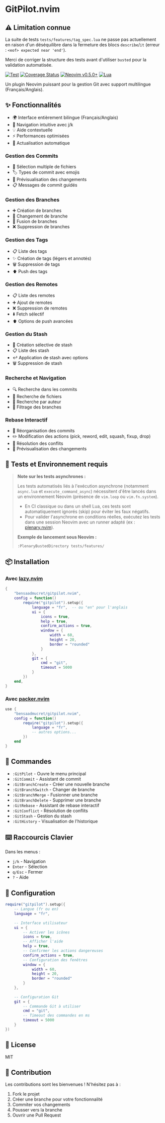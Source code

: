 # GitPilot.nvim

## ⚠️ Limitation connue

La suite de tests `tests/features/tag_spec.lua` ne passe pas actuellement en raison d'un déséquilibre dans la fermeture des blocs `describe`/`it` (erreur : `<eof> expected near 'end'`).

Merci de corriger la structure des tests avant d'utiliser `busted` pour la validation automatisée.

[![Test](https://github.com/bensaadmucret/gitpilot.nvim/actions/workflows/test.yml/badge.svg)](https://github.com/bensaadmucret/gitpilot.nvim/actions/workflows/test.yml)
[![Coverage Status](https://coveralls.io/repos/github/bensaadmucret/gitpilot.nvim/badge.svg?branch=main)](https://coveralls.io/github/bensaadmucret/gitpilot.nvim?branch=main)
[![Neovim v0.5.0+](https://img.shields.io/badge/Neovim-v0.5.0+-blueviolet.svg)](https://neovim.io)
[![Lua](https://img.shields.io/badge/Lua-5.1-blue.svg)](https://lua.org)

Un plugin Neovim puissant pour la gestion Git avec support multilingue (Français/Anglais).

## ✨ Fonctionnalités

- 🌍 Interface entièrement bilingue (Français/Anglais)
- 🎯 Navigation intuitive avec j/k
- 💡 Aide contextuelle
- ⚡ Performances optimisées
- 🔄 Actualisation automatique

### Gestion des Commits
- 📝 Sélection multiple de fichiers
- 🏷️ Types de commit avec emojis
- 👀 Prévisualisation des changements
- 📋 Messages de commit guidés

### Gestion des Branches
- ➕ Création de branches
- 🔄 Changement de branche
- 🔗 Fusion de branches
- ❌ Suppression de branches

### Gestion des Tags
- 📋 Liste des tags
- ✨ Création de tags (légers et annotés)
- 🗑️ Suppression de tags
- ⬆️ Push des tags

### Gestion des Remotes
- 📋 Liste des remotes
- ➕ Ajout de remotes
- ❌ Suppression de remotes
- ⬇️ Fetch sélectif
- ⬆️ Options de push avancées

### Gestion du Stash
- 💾 Création sélective de stash
- 📋 Liste des stash
- ↩️ Application de stash avec options
- 🗑️ Suppression de stash

### Recherche et Navigation
- 🔍 Recherche dans les commits
- 📂 Recherche de fichiers
- 👤 Recherche par auteur
- 🌿 Filtrage des branches

### Rebase Interactif
- 📝 Réorganisation des commits
- ✏️ Modification des actions (pick, reword, edit, squash, fixup, drop)
- 🔄 Résolution des conflits
- 👀 Prévisualisation des changements

## 🧪 Tests et Environnement requis

> **Note sur les tests asynchrones :**
>
> Les tests automatisés liés à l'exécution asynchrone (notamment `async.lua` et `execute_command_async`) nécessitent d'être lancés dans un environnement Neovim (présence de `vim.loop` ou `vim.fn.system`).
> 
> - En CI classique ou dans un shell Lua, ces tests sont automatiquement ignorés (skip) pour éviter les faux négatifs.
> - Pour valider l'asynchrone en conditions réelles, exécutez les tests dans une session Neovim avec un runner adapté (ex : [plenary.nvim](https://github.com/nvim-lua/plenary.nvim)).
>
> **Exemple de lancement sous Neovim :**
> ```vim
> :PlenaryBustedDirectory tests/features/
> ```

## 📦 Installation

### Avec [lazy.nvim](https://github.com/folke/lazy.nvim)
```lua
{
    "bensaadmucret/gitpilot.nvim",
    config = function()
        require("gitpilot").setup({
            language = "fr",  -- ou "en" pour l'anglais
            ui = {
                icons = true,
                help = true,
                confirm_actions = true,
                window = {
                    width = 60,
                    height = 20,
                    border = "rounded"
                }
            },
            git = {
                cmd = "git",
                timeout = 5000
            }
        })
    end,
}
```

### Avec [packer.nvim](https://github.com/wbthomason/packer.nvim)
```lua
use {
    "bensaadmucret/gitpilot.nvim",
    config = function()
        require("gitpilot").setup({
            language = "fr",
            -- autres options...
        })
    end
}
```

## 🚀 Commandes

- `:GitPilot` - Ouvre le menu principal
- `:GitCommit` - Assistant de commit
- `:GitBranchCreate` - Créer une nouvelle branche
- `:GitBranchSwitch` - Changer de branche
- `:GitBranchMerge` - Fusionner une branche
- `:GitBranchDelete` - Supprimer une branche
- `:GitRebase` - Assistant de rebase interactif
- `:GitConflict` - Résolution de conflits
- `:GitStash` - Gestion du stash
- `:GitHistory` - Visualisation de l'historique

## ⌨️ Raccourcis Clavier

Dans les menus :
- `j/k` - Navigation
- `Enter` - Sélection
- `q/Esc` - Fermer
- `?` - Aide

## 🔧 Configuration

```lua
require("gitpilot").setup({
    -- Langue (fr ou en)
    language = "fr",
    
    -- Interface utilisateur
    ui = {
        -- Activer les icônes
        icons = true,
        -- Afficher l'aide
        help = true,
        -- Confirmer les actions dangereuses
        confirm_actions = true,
        -- Configuration des fenêtres
        window = {
            width = 60,
            height = 20,
            border = "rounded"
        }
    },
    
    -- Configuration Git
    git = {
        -- Commande Git à utiliser
        cmd = "git",
        -- Timeout des commandes en ms
        timeout = 5000
    }
})
```

## 📝 License

MIT

## 👥 Contribution

Les contributions sont les bienvenues ! N'hésitez pas à :
1. Fork le projet
2. Créer une branche pour votre fonctionnalité
3. Commiter vos changements
4. Pousser vers la branche
5. Ouvrir une Pull Request
